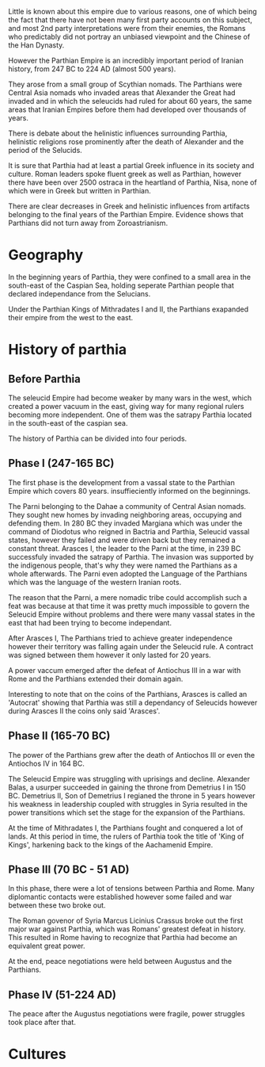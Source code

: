 Little is known about this empire due to various reasons, one of which being the fact that there have not been many first party accounts on this subject, and most 2nd party interpretations were from their enemies, the Romans who predictably did not portray an unbiased viewpoint and the Chinese of the Han Dynasty.

However the Parthian Empire is an incredibly important period of Iranian history, from 247 BC to 224 AD (almost 500 years).

They arose from a small group of Scythian nomads. The Parthians were Central Asia nomads who invaded areas that Alexander the Great had invaded and in which the seleucids had ruled for about 60 years, the same areas that Iranian Empires before them had developed over thousands of years.

There is debate about the helinistic influences surrounding Parthia, helinistic religions rose prominently after the death of Alexander and the period of the Selucids.

It is sure that Parthia had at least a partial Greek influence in its society and culture. Roman leaders spoke fluent greek as well as Parthian, however there have been over 2500 ostraca in the heartland of Parthia, Nisa, none of which were in Greek but written in Parthian.

There are clear decreases in Greek and helinistic influences from artifacts belonging to the final years of the Parthian Empire. Evidence shows that Parthians did not turn away from Zoroastrianism.

# Geography

In the beginning years of Parthia, they were confined to a small area in the south-east of the Caspian Sea, holding seperate Parthian people that declared independance from the Selucians.

Under the Parthian Kings of Mithradates I and II, the Parthians exapanded their empire from the west to the east.

# History of parthia

## Before Parthia

The seleucid Empire had become weaker by many wars in the west, which created a power vacuum in the east, giving way for many regional rulers becoming more independent. One of them was the satrapy Parthia located in the south-east of the caspian sea.

The history of Parthia can be divided into four periods.
## Phase I (247-165 BC)

The first phase is the development from a vassal state to the Parthian Empire which covers 80 years. 
insuffieciently informed on the beginnings.

The Parni belonging to the Dahae a community of Central Asian nomads. They sought new homes by invading neighboring areas, occupying and defending them. In 280 BC they invaded Margiana which was under the command of Diodotus who reigned in Bactria and Parthia, Seleucid vassal states, however they failed and were driven back but they remained a constant threat. Arasces I, the leader to the Parni at the time, in 239 BC successfuly invaded the satrapy of Parthia. The invasion was supported by the indigenous people, that's why they were named the Parthians as a whole afterwards. The Parni even adopted the Language of the Parthians which was the language of the western Iranian roots.

The reason that the Parni, a mere nomadic tribe could accomplish such a feat was because at that time it was pretty much impossible to govern the Seleucid Empire without problems and there were many vassal states in the east that had been trying to become independant. 

After Arasces I, The Parthians tried to achieve greater independence however their territory was falling again under the Seleucid rule. A contract was signed between them however it only lasted for 20 years.

A power vaccum emerged after the defeat of Antiochus III in a war with Rome and the Parthians extended their domain again.

Interesting to note that on the coins of the Parthians, Arasces is called an 'Autocrat' showing that Parthia was still a dependancy of Seleucids however during Arasces II the coins only said 'Arasces'.
## Phase II (165-70 BC)
The power of the Parthians grew after the death of Antiochos III or even the Antiochos IV in 164 BC.

The Seleucid Empire was struggling with uprisings and decline. Alexander Balas, a usurper succeeded in gaining the throne from Demetrius I in 150 BC. Demetrius II, Son of Demetrius I regianed the throne in 5 years however his weakness in leadership coupled with struggles in Syria resulted in the power transitions which set the stage for the expansion of the Parthians.

At the time of Mithradates I, the Parthians fought and conquered a lot of lands. At this period in time, the rulers of Parthia took the title of 'King of Kings', harkening back to the kings of the Aachamenid Empire.
## Phase III (70 BC - 51 AD)

In this phase, there were a lot of tensions between Parthia and Rome. Many diplomantic contacts were established however some failed and war between these two broke out. 

The Roman govenor of Syria Marcus Licinius Crassus broke out the first major war against Parthia, which was Romans' greatest defeat in history. This resulted in Rome having to recognize that Parthia had become an equivalent great power.

At the end, peace negotiations were held between Augustus and the Parthians.
## Phase IV (51-224 AD)

The peace after the Augustus negotiations were fragile, power struggles took place after that.




# Cultures

